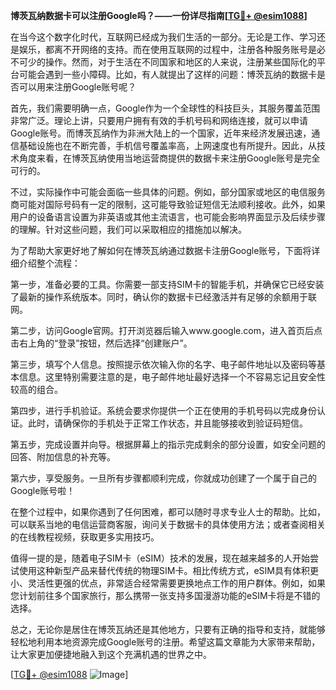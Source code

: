 **博茨瓦纳数据卡可以注册Google吗？——一份详尽指南[[TG💪+ @esim1088](https://t.me/s/esim1088)]**

在当今这个数字化时代，互联网已经成为我们生活的一部分。无论是工作、学习还是娱乐，都离不开网络的支持。而在使用互联网的过程中，注册各种服务账号是必不可少的操作。然而，对于生活在不同国家和地区的人来说，注册某些国际化的平台可能会遇到一些小障碍。比如，有人就提出了这样的问题：博茨瓦纳的数据卡是否可以用来注册Google账号呢？

首先，我们需要明确一点，Google作为一个全球性的科技巨头，其服务覆盖范围非常广泛。理论上讲，只要用户拥有有效的手机号码和网络连接，就可以申请Google账号。而博茨瓦纳作为非洲大陆上的一个国家，近年来经济发展迅速，通信基础设施也在不断完善，手机信号覆盖率高，上网速度也有所提升。因此，从技术角度来看，在博茨瓦纳使用当地运营商提供的数据卡来注册Google账号是完全可行的。

不过，实际操作中可能会面临一些具体的问题。例如，部分国家或地区的电信服务商可能对国际号码有一定的限制，这可能导致验证短信无法顺利接收。此外，如果用户的设备语言设置为非英语或其他主流语言，也可能会影响界面显示及后续步骤的理解。针对这些问题，我们可以采取相应的措施加以解决。

为了帮助大家更好地了解如何在博茨瓦纳通过数据卡注册Google账号，下面将详细介绍整个流程：

第一步，准备必要的工具。你需要一部支持SIM卡的智能手机，并确保它已经安装了最新的操作系统版本。同时，确认你的数据卡已经激活并有足够的余额用于联网。

第二步，访问Google官网。打开浏览器后输入www.google.com，进入首页后点击右上角的“登录”按钮，然后选择“创建账户”。

第三步，填写个人信息。按照提示依次输入你的名字、电子邮件地址以及密码等基本信息。这里特别需要注意的是，电子邮件地址最好选择一个不容易忘记且安全性较高的组合。

第四步，进行手机验证。系统会要求你提供一个正在使用的手机号码以完成身份认证。此时，请确保你的手机处于正常工作状态，并且能够接收到验证码短信。

第五步，完成设置并向导。根据屏幕上的指示完成剩余的部分设置，如安全问题的回答、附加信息的补充等。

第六步，享受服务。一旦所有步骤都顺利完成，你就成功创建了一个属于自己的Google账号啦！

在整个过程中，如果你遇到了任何困难，都可以随时寻求专业人士的帮助。比如，可以联系当地的电信运营商客服，询问关于数据卡的具体使用方法；或者查阅相关的在线教程视频，获取更多实用技巧。

值得一提的是，随着电子SIM卡（eSIM）技术的发展，现在越来越多的人开始尝试使用这种新型产品来替代传统的物理SIM卡。相比传统方式，eSIM具有体积更小、灵活性更强的优点，非常适合经常需要更换地点工作的用户群体。例如，如果您计划前往多个国家旅行，那么携带一张支持多国漫游功能的eSIM卡将是不错的选择。

总之，无论你是居住在博茨瓦纳还是其他地方，只要有正确的指导和支持，就能够轻松地利用本地资源完成Google账号的注册。希望这篇文章能为大家带来帮助，让大家更加便捷地融入到这个充满机遇的世界之中。

[[TG💪+ @esim1088](https://t.me/s/esim1088) ![Image](https://i.postimg.cc/4NQfJmqS/Snipaste-2025-05-13-00-14-12.png)]